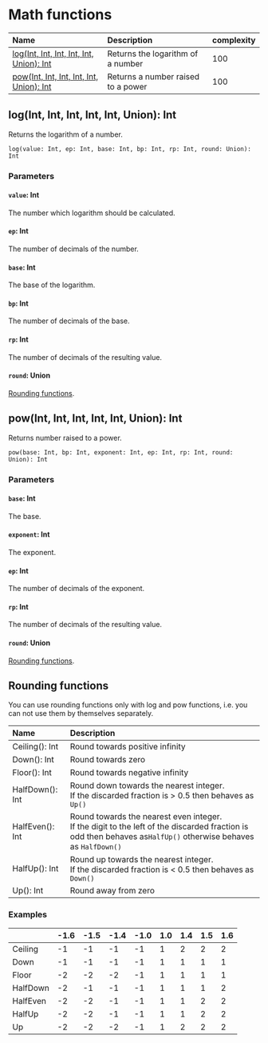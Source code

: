 # Math functions

| Name | Description | complexity |
| :--- | :--- | :--- |
|<a href= "#log(Int, Int, Int, Int, Int, Union):Int"> log(Int, Int, Int, Int, Int, Union): Int </a>  | Returns the logarithm of a number | 100 |
| <a href= "#pow(Int, Int, Int, Int, Int, Union): Int"> pow(Int, Int, Int, Int, Int, Union): Int </a> | Returns a number raised to a power | 100 |

## log(Int, Int, Int, Int, Int, Union): Int

Returns the logarithm of a number.

```
log(value: Int, ep: Int, base: Int, bp: Int, rp: Int, round: Union): Int
```

### Parameters

#### `value`: Int

The number which logarithm should be calculated.

#### `ep`: Int

The number of decimals of the number.

#### `base`: Int

The base of the logarithm.

#### `bp`: Int

The number of decimals of the base.

#### `rp`: Int

The number of decimals of the resulting value.

#### `round`: Union

[Rounding functions](#rounding-functions).

## pow(Int, Int, Int, Int, Int, Union): Int

Returns number raised to a power.

```
pow(base: Int, bp: Int, exponent: Int, ep: Int, rp: Int, round: Union): Int
```

### Parameters

#### `base`: Int

The base.

#### `exponent`: Int

The exponent.

#### `ep`: Int

The number of decimals of the exponent.

#### `rp`: Int

The number of decimals of the resulting value.

#### `round`: Union

[Rounding functions](#rounding-functions).

## Rounding functions

You can use rounding functions only with log and pow functions, i.e. you can not use them by themselves separately.


|Name | Description |
| :--- | :--- |
| Ceiling(): Int | Round towards positive infinity |
| Down(): Int | Round towards zero |
| Floor(): Int | Round towards negative infinity |
| HalfDown(): Int | Round down towards the nearest integer. <br>If the discarded fraction is &gt; 0.5 then behaves as `Up()` |
| HalfEven(): Int | Round towards the nearest even integer. <br>If the digit to the left of the discarded fraction is odd then behaves as`HalfUp()` otherwise behaves as `HalfDown()` |
| HalfUp(): Int | Round up towards the nearest integer. <br>If the discarded fraction is &lt; 0.5 then behaves as `Down()` |
| Up(): Int | Round away from zero |

### Examples

| | -1.6 | -1.5 | -1.4 | -1.0 | 1.0 | 1.4 | 1.5 | 1.6 |
| :--- | :--- | :--- | :--- | :--- | :--- | :--- | :--- | :--- |
| Ceiling | -1 | -1 | -1 | -1 | 1 | 2 | 2 | 2 |
| Down | -1 | -1 | -1 | -1 | 1 | 1 | 1 | 1 |
| Floor | -2 | -2 | -2 | -1 | 1 | 1 | 1 | 1 |
| HalfDown | -2 | -1 | -1 | -1 | 1 | 1 | 1 | 2 |
| HalfEven | -2 | -2 | -1 | -1 | 1 | 1 | 2 | 2 |
| HalfUp | -2 | -2 | -1 | -1 | 1 | 1 | 2 | 2 |
| Up | -2 | -2 | -2 | -1 | 1 | 2 | 2 | 2 |
